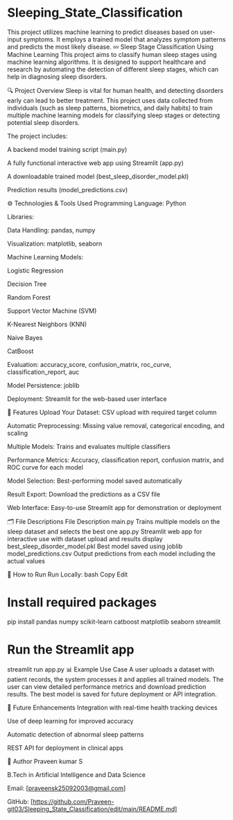# Sleeping_State_Classification
This project utilizes machine learning to predict diseases based on user-input symptoms. It employs a trained model that analyzes symptom patterns and predicts the most likely disease.
💤 Sleep Stage Classification Using Machine Learning
This project aims to classify human sleep stages using machine learning algorithms. It is designed to support healthcare and research by automating the detection of different sleep stages, which can help in diagnosing sleep disorders.

🔍 Project Overview
Sleep is vital for human health, and detecting disorders early can lead to better treatment. This project uses data collected from individuals (such as sleep patterns, biometrics, and daily habits) to train multiple machine learning models for classifying sleep stages or detecting potential sleep disorders.

The project includes:

A backend model training script (main.py)

A fully functional interactive web app using Streamlit (app.py)

A downloadable trained model (best_sleep_disorder_model.pkl)

Prediction results (model_predictions.csv)

⚙️ Technologies & Tools Used
Programming Language: Python

Libraries:

Data Handling: pandas, numpy

Visualization: matplotlib, seaborn

Machine Learning Models:

Logistic Regression

Decision Tree

Random Forest

Support Vector Machine (SVM)

K-Nearest Neighbors (KNN)

Naive Bayes

CatBoost

Evaluation: accuracy_score, confusion_matrix, roc_curve, classification_report, auc

Model Persistence: joblib

Deployment: Streamlit for the web-based user interface

🧠 Features
Upload Your Dataset: CSV upload with required target column

Automatic Preprocessing: Missing value removal, categorical encoding, and scaling

Multiple Models: Trains and evaluates multiple classifiers

Performance Metrics: Accuracy, classification report, confusion matrix, and ROC curve for each model

Model Selection: Best-performing model saved automatically

Result Export: Download the predictions as a CSV file

Web Interface: Easy-to-use Streamlit app for demonstration or deployment

🗂 File Descriptions
File	Description
main.py	Trains multiple models on the sleep dataset and selects the best one
app.py	Streamlit web app for interactive use with dataset upload and results display
best_sleep_disorder_model.pkl	Best model saved using joblib
model_predictions.csv	Output predictions from each model including the actual values

🚀 How to Run
Run Locally:
bash
Copy
Edit
# Install required packages
pip install pandas numpy scikit-learn catboost matplotlib seaborn streamlit

# Run the Streamlit app
streamlit run app.py
📊 Example Use Case
A user uploads a dataset with patient records, the system processes it and applies all trained models. The user can view detailed performance metrics and download prediction results. The best model is saved for future deployment or API integration.

📌 Future Enhancements
Integration with real-time health tracking devices

Use of deep learning for improved accuracy

Automatic detection of abnormal sleep patterns

REST API for deployment in clinical apps

👤 Author
Praveen kumar S

B.Tech in Artificial Intelligence and Data Science

Email: [praveensk25092003@gmail.com]

GitHub: [https://github.com/Praveen-git03/Sleeping_State_Classification/edit/main/README.md]
